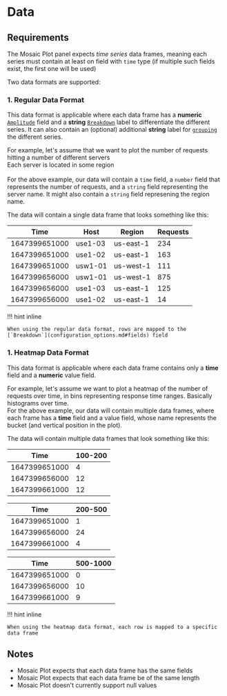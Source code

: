 # Data

## Requirements

The Mosaic Plot panel expects <i>time series</i> data frames, meaning each series must contain at least on field with `time` type (if multiple such fields exist, the first one will be used)

Two data formats are supported:
### 1. Regular Data Format

This data format is applicable where each data frame has a **numeric** [`Amplitude`](configuration_options.md#fields) field and a **string** [`Breakdown`](configuration_options.md#fields) label to differentiate the different series.  It can also contain an (optional) additional **string** label for [`grouping`](configuration_options.md#fields) the different series.

For example, let's assume that we want to plot the number of requests hitting a number of different servers
<br>
Each server is located in some region
<br>
<br>
For the above example, our data will contain a `time` field, a `number` field that represents the number of requests, and a `string` field representing the server name.  It might also contain a `string` field represening the region name.

The data will contain a single data frame that looks something like this:

| Time      | Host  | Region | Requests |
| ----------- | ----------- | ----------- | ------------------------------------ |
| 1647399651000       | use1-03 | us-east-1 | 234 |
| 1647399651000      | use1-02 | us-east-1 | 163 |
| 1647399651000      | usw1-01 | us-west-1 | 111 |
| 1647399656000      | usw1-01 | us-west-1 | 875 |
| 1647399656000       | use1-03 | us-east-1 | 125 |
| 1647399656000      | use1-02 | us-east-1 | 14 |


!!! hint inline

    When using the regular data format, rows are mapped to the  [`Breakdown`](configuration_options.md#fields) field

### 1. Heatmap Data Format

This data format is applicable where each data frame contains only a **time** field and a **numeric** value field.

For example, let's assume we want to plot a heatmap of the number of requests over time, in bins representing response time ranges.  Basically histograms over time.
<br>
For the above example, our data will contain multiple data frames, where each frame has a **time** field and a value field, whose name represents the bucket (and vertical position in the plot).

The data will contain multiple data frames that look something like this:

| Time      | 100-200  | 
| ----------- | ----------- |
| 1647399651000       | 4 | 
| 1647399656000      | 12 |
| 1647399661000      | 12 |

| Time      | 200-500  | 
| ----------- | ----------- |
| 1647399651000       | 1 | 
| 1647399656000      | 24 |
| 1647399661000      | 4 |

| Time      | 500-1000  | 
| ----------- | ----------- |
| 1647399651000       | 0 | 
| 1647399656000      | 10 |
| 1647399661000      | 9 |



!!! hint inline

    When using the heatmap data format, each row is mapped to a specific data frame

## Notes

* Mosaic Plot expects that each data frame has the same fields
* Mosaic Plot expects that each data frame be of the same length
* Mosaic Plot doesn't currently support null values